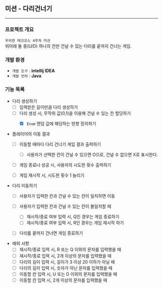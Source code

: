 ## 미션 - 다리건너기

---
### 프로젝트 개요
`우아한 테크코스 4주차 미션`                            
위아래 둘 중(U/D) 하나의 칸만 건널 수 있는 다리를 끝까지 건너는 게임.

### 개발 환경
* `개발 도구` : **intellij IDEA**
* `개발 언어` : **Java**

### 기능 목록

- 다리 생성하기
    - [ ] 입력받은 길이만큼 다리 생성하기
    - [ ] 다리 생성 시, 무작위 값(0,1)을 이용해 건널 수 있는 칸 할당하기
      -[X] `Enum` 랜덤 값에 해당하는 방향 정의하기  


- 플레이어의 이동 결과
    - [ ] 이동할 때마다 다리 건너기 게임 결과 출력하기
        - [ ] 사용자가 선택한 칸이 건널 수 있으면 O으로, 건널 수 없으면 X로 표시한다.
    - [ ] 게임 종료나 성공 시, 사용자의 시도한 횟수 출력하기
    - [ ] 게임 재시작 시, 시도한 횟수 1 늘리기


- 다리 이동하기
    - [ ] 사용자가 입력한 칸과 건널 수 있는 칸이 일치하면 이동
    - [ ] 사용자가 입력한 칸과 건널 수 있는 칸이 불일치할 때
        - [ ] 재시작/종료 여부 입력 시, Q인 경우는 게임 종료하기
        - [ ] 재시작/종료 여부 입력 시, R인 경우는 게임 재시작 하기
    - [ ] 다리를 끝까지 건너면 게임 종료하기


- 예외 사항
  - [ ] 재시작/종료 입력 시, R 또는 Q 이외의 문자를 입력했을 때
  - [ ] 재시작/종료 입력 시, 2개 이상의 문자를 입력했을 때
  - [ ] 다리의 길이 입력 시, 길이가 3 이상 20 이하가 아닐 때
  - [ ] 다리의 길이 입력 시, 숫자가 아닌 문자를 입력했을 때
  - [ ] 이동할 칸 입력 시, U 또는 D 이외의 문자를 입력했을 때
  - [ ] 이동할 칸 입력 시, 2개 이상의 문자를 입력했을 때